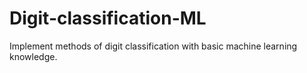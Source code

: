 # Digit-classification-ML
 Implement methods of digit classification with basic machine learning knowledge.
